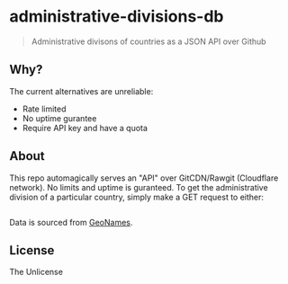 # administrative-divisions-db

> Administrative divisons of countries as a JSON API over Github

## Why?

The current alternatives are unreliable:
 * Rate limited
 * No uptime gurantee
 * Require API key and have a quota

## About

This repo automagically serves an "API" over GitCDN/Rawgit (Cloudflare network). No limits and uptime is guranteed. To get the administrative division of a particular country, simply make a GET request to either:

```
```

Data is sourced from [GeoNames](http://www.geonames.org/).

## License

The Unlicense